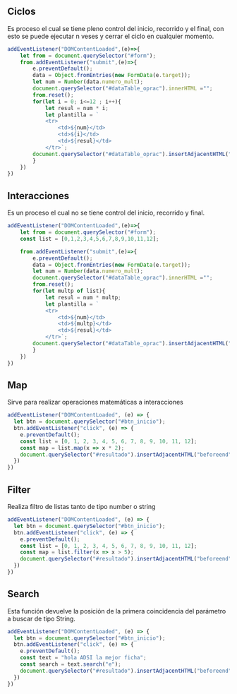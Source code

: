 ## Ciclos

Es proceso el cual se tiene pleno control del inicio, recorrido y el final, con esto se puede ejecutar n veses y cerrar el ciclo en cualquier momento.

```js
addEventListener("DOMContentLoaded",(e)=>{
    let from = document.querySelector("#form");  
    from.addEventListener("submit",(e)=>{
        e.preventDefault();
        data = Object.fromEntries(new FormData(e.target));
        let num = Number(data.numero_mult);
        document.querySelector("#dataTable_oprac").innerHTML ="";
        from.reset();
        for(let i = 0; i<=12 ; i++){
            let resul = num * i;
            let plantilla = `
            <tr>
                <td>${num}</td>
                <td>${i}</td>
                <td>${resul}</td>
            </tr>`;
        document.querySelector("#dataTable_oprac").insertAdjacentHTML("beforeend", plantilla);
        }
    })
})
```

## Interacciones

Es un proceso el cual no se tiene control del inicio, recorrido y final.

```js
addEventListener("DOMContentLoaded",(e)=>{
    let from = document.querySelector("#form");
    const list = [0,1,2,3,4,5,6,7,8,9,10,11,12];

    from.addEventListener("submit",(e)=>{
        e.preventDefault();
        data = Object.fromEntries(new FormData(e.target));
        let num = Number(data.numero_mult);
        document.querySelector("#dataTable_oprac").innerHTML ="";
        from.reset();
        for(let multp of list){
            let resul = num * multp;
            let plantilla = `
            <tr>
                <td>${num}</td>
                <td>${multp}</td>
                <td>${resul}</td>
            </tr>`;
        document.querySelector("#dataTable_oprac").insertAdjacentHTML("beforeend", plantilla);
        }
    })    
})
```

## Map

Sirve para realizar operaciones matemáticas a  interacciones 

```js
addEventListener("DOMContentLoaded", (e) => {
  let btn = document.querySelector("#btn_inicio");
  btn.addEventListener("click", (e) => {
​    e.preventDefault();
​    const list = [0, 1, 2, 3, 4, 5, 6, 7, 8, 9, 10, 11, 12];
​    const map = list.map(x => x * 2);
​    document.querySelector("#resultado").insertAdjacentHTML("beforeend", "<br></br>" + map);
  })
})
```

## Filter

Realiza filtro de listas tanto de tipo number o string

```js
addEventListener("DOMContentLoaded", (e) => {
  let btn = document.querySelector("#btn_inicio");
  btn.addEventListener("click", (e) => {
​    e.preventDefault();
​    const list = [0, 1, 2, 3, 4, 5, 6, 7, 8, 9, 10, 11, 12];
​    const map = list.filter(x => x > 5);
​    document.querySelector("#resultado").insertAdjacentHTML("beforeend", "<br></br>" + map);
  })
})
```

## Search

Esta función devuelve la posición de la primera coincidencia del parámetro a buscar de tipo String.

```js
addEventListener("DOMContentLoaded", (e) => {
  let btn = document.querySelector("#btn_inicio");
  btn.addEventListener("click", (e) => {
​    e.preventDefault();
​    const text = "hola ADSI la mejor ficha";
​    const search = text.search("e");
​    document.querySelector("#resultado").insertAdjacentHTML("beforeend", "<br></br>" + search);
  })
})
```

